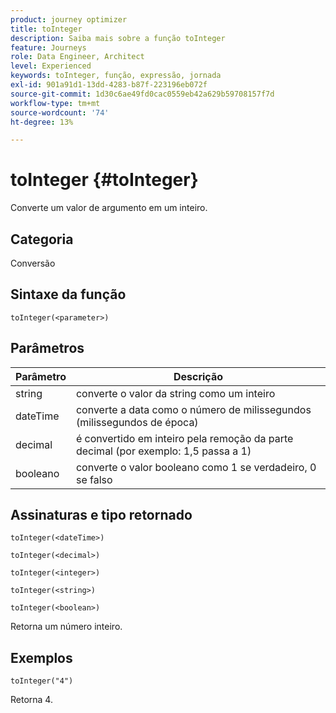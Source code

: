 ```yaml
---
product: journey optimizer
title: toInteger
description: Saiba mais sobre a função toInteger
feature: Journeys
role: Data Engineer, Architect
level: Experienced
keywords: toInteger, função, expressão, jornada
exl-id: 901a91d1-13dd-4283-b87f-223196eb072f
source-git-commit: 1d30c6ae49fd0cac0559eb42a629b59708157f7d
workflow-type: tm+mt
source-wordcount: '74'
ht-degree: 13%

---
```


# toInteger {#toInteger}

Converte um valor de argumento em um inteiro.

## Categoria

Conversão

## Sintaxe da função

`toInteger(<parameter>)`

## Parâmetros

| Parâmetro | Descrição |
|--- |--- |
| string | converte o valor da string como um inteiro |
| dateTime | converte a data como o número de milissegundos (milissegundos de época) |
| decimal | é convertido em inteiro pela remoção da parte decimal (por exemplo: 1,5 passa a 1) |
| booleano | converte o valor booleano como 1 se verdadeiro, 0 se falso |

## Assinaturas e tipo retornado

`toInteger(<dateTime>)`

`toInteger(<decimal>)`

`toInteger(<integer>)`

`toInteger(<string>)`

`toInteger(<boolean>)`

Retorna um número inteiro.

## Exemplos

`toInteger("4")`

Retorna 4.
